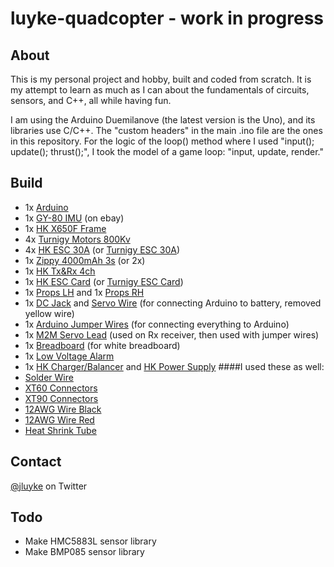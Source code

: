luyke-quadcopter - work in progress
================

About
-----
This is my personal project and hobby, built and coded from scratch. It is my attempt to learn as much as I can about the fundamentals of circuits, sensors, and C++, all while having fun.

I am using the Arduino Duemilanove (the latest version is the Uno), and its libraries use C/C++. The "custom headers" in the main .ino file are the ones in this repository. For the logic of the loop() method where I used "input(); update(); thrust();", I took the model of a game loop: "input, update, render."

Build
-----
- 1x [Arduino](http://arduino.cc/en/Main/ArduinoBoardUno)
- 1x [GY-80 IMU](http://multiwii.org/gy-80-chinese-10dof-and-arduino-pro-mini-hooking-and-testing/) (on ebay)
- 1x [HK X650F Frame](http://www.hobbyking.com/hobbyking/store/uh_viewItem.asp?idProduct=29600)
- 4x [Turnigy Motors 800Kv](http://www.hobbyking.com/hobbyking/store/uh_viewItem.asp?idProduct=39037)
- 4x [HK ESC 30A](http://www.hobbyking.com/hobbyking/store/uh_viewItem.asp?idProduct=13429) (or [Turnigy ESC 30A](http://www.hobbyking.com/hobbyking/store/__25365__Turnigy_Multistar_30_Amp_Multi_rotor_Brushless_ESC_2_4S.html))
- 1x [Zippy 4000mAh 3s](http://www.hobbyking.com/hobbyking/store/uh_viewItem.asp?idProduct=21360) (or 2x)
- 1x [HK Tx&Rx 4ch](http://www.hobbyking.com/hobbyking/store/__15142__Hobby_King_2_4Ghz_4Ch_Tx_Rx_V2_Mode_2_USA_Warehouse_.html)
- 1x [HK ESC Card](http://www.hobbyking.com/hobbyking/store/uh_viewItem.asp?idProduct=13431) (or [Turnigy ESC Card](http://www.hobbyking.com/hobbyking/store/__27135__Turnigy_Multistar_ESC_Programming_Card.html))
- 1x [Props LH](http://www.hobbyking.com/hobbyking/store/uh_viewItem.asp?idProduct=22450) and 1x [Props RH](http://www.hobbyking.com/hobbyking/store/uh_viewItem.asp?idProduct=22451)
- 1x [DC Jack](http://www.hobbyking.com/hobbyking/store/uh_viewItem.asp?idProduct=34756) and [Servo Wire](http://www.hobbyking.com/hobbyking/store/uh_viewItem.asp?idProduct=5489) (for connecting Arduino to battery, removed yellow wire)
- 1x [Arduino Jumper Wires](http://www.hobbyking.com/hobbyking/store/__26891__Arduino_Bread_Board_Jumper_Set_with_7_color_Length_Wires_with_Pin_Ends.html) (for connecting everything to Arduino)
- 1x [M2M Servo Lead](http://www.hobbyking.com/hobbyking/store/uh_viewItem.asp?idProduct=21758) (used on Rx receiver, then used with jumper wires)
- 1x [Breadboard](http://www.hobbyking.com/hobbyking/store/__26933__Arduino_Prototype_Shield_w_Expansion_Breadboard.html) (for white breadboard)
- 1x [Low Voltage Alarm](http://www.hobbyking.com/hobbyking/store/uh_viewItem.asp?idProduct=18987)
- 1x [HK Charger/Balancer](http://www.hobbyking.com/hobbyking/store/uh_viewItem.asp?idProduct=14857) and [HK Power Supply](http://www.hobbyking.com/hobbyking/store/uh_viewItem.asp?idProduct=11758)
####I used these as well:
- [Solder Wire](http://www.hobbyking.com/hobbyking/store/uh_viewItem.asp?idProduct=21263)
- [XT60 Connectors](http://www.hobbyking.com/hobbyking/store/uh_viewItem.asp?idProduct=9572)
- [XT90 Connectors](http://www.hobbyking.com/hobbyking/store/uh_viewItem.asp?idProduct=24707)
- [12AWG Wire Black](http://www.hobbyking.com/hobbyking/store/uh_viewItem.asp?idProduct=9674)
- [12AWG Wire Red](http://www.hobbyking.com/hobbyking/store/uh_viewItem.asp?idProduct=9673)
- [Heat Shrink Tube](http://www.hobbyking.com/hobbyking/store/uh_viewItem.asp?idProduct=3834)

Contact
-------
[@jluyke](https://twitter.com/jluyke) on Twitter

Todo
----
- Make HMC5883L sensor library
- Make BMP085 sensor library